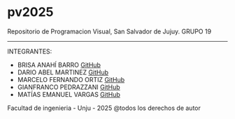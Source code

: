 # pv2025

Repositorio de Programacion Visual, San Salvador de Jujuy.
GRUPO 19

---

INTEGRANTES:

- BRISA ANAHÍ BARRO [GitHub](https://github.com/BarroBrisa)
- DARIO ABEL MARTINEZ [GitHub](https://github.com/martinezcabj12)
- MARCELO FERNANDO ORTIZ [GitHub](https://github.com/marceortiz)
- GIANFRANCO PEDRAZZANI [GitHub](https://github.com/GianPedr)
- MATÍAS EMANUEL VARGAS [GitHub](https://github.com/MatiasVargasDev)

Facultad de ingenieria - Unju - 2025
@todos los derechos de autor

